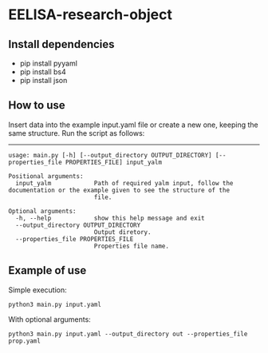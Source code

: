 # EELISA-research-object

## Install dependencies

* pip install pyyaml
* pip install bs4
* pip install json 

## How to use 

Insert data into the example input.yaml file or create a new one, keeping the same structure.
Run the script as follows:

---

```
usage: main.py [-h] [--output_directory OUTPUT_DIRECTORY] [--properties_file PROPERTIES_FILE] input_yalm

Positional arguments:
  input_yalm            Path of required yalm input, follow the documentation or the example given to see the structure of the
                        file.

Optional arguments:
  -h, --help            show this help message and exit
  --output_directory OUTPUT_DIRECTORY
                        Output diretory.
  --properties_file PROPERTIES_FILE
                        Properties file name.
```

## Example of use

Simple execution:

`python3 main.py input.yaml`

With optional arguments:

`python3 main.py input.yaml --output_directory out --properties_file prop.yaml`